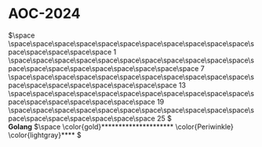 # AOC-2024

$\space
\space\space\space\space\space\space\space\space\space\space\space\space\space\space\space\space 1
\space\space\space\space\space\space\space\space\space\space\space\space\space\space\space\space\space\space\space\space 7
\space\space\space\space\space\space\space\space\space\space\space\space\space\space\space\space\space\space\space 13
\space\space\space\space\space\space\space\space\space\space\space\space\space\space\space\space\space\space 19
\space\space\space\space\space\space\space\space\space\space\space\space\space\space\space\space\space\space 25
$
<br>
**Golang**
$\space
\color{gold}*********************
\color{Periwinkle}
\color{lightgray}****
$
